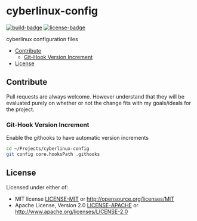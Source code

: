 cyberlinux-config
====================================================================================================
[![build-badge](https://travis-ci.com/phR0ze/cyberlinux-config.svg?branch=master)](https://travis-ci.com/phR0ze/cyberlinux-config)
[![license-badge](https://img.shields.io/badge/License-MIT-blue.svg)](https://opensource.org/licenses/MIT)

cyberlinux configuration files

* [Contribute](#contribute)
  * [Git-Hook Version Increment](#git-hook-version-increment)
* [License](#license)

## Contribute <a name="Contribute"/></a>
Pull requests are always welcome.  However understand that they will be evaluated purely on whether
or not the change fits with my goals/ideals for the project.

### Git-Hook Version Increment <a name="git-hook-version-increment"/></a>
Enable the githooks to have automatic version increments

```bash
cd ~/Projects/cyberlinux-config
git config core.hooksPath .githooks
```

## License <a name="license"/></a>
Licensed under either of:
 * MIT license [LICENSE-MIT](LICENSE-MIT) or http://opensource.org/licenses/MIT
 * Apache License, Version 2.0 [LICENSE-APACHE](LICENSE-APACHE) or http://www.apache.org/licenses/LICENSE-2.0
